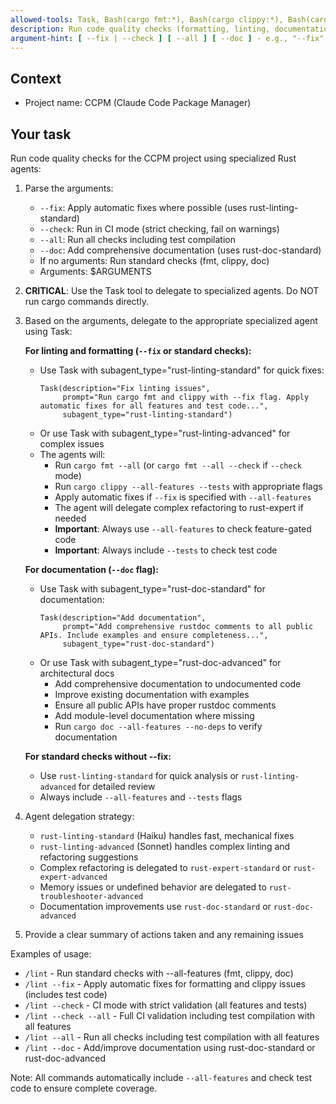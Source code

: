 ```yaml
---
allowed-tools: Task, Bash(cargo fmt:*), Bash(cargo clippy:*), Bash(cargo doc:*), Bash(cargo check:*), Bash(cargo build:*), Bash(cargo test:*), Bash(cargo fix:*), Bash(rustfmt:*), Read, Edit, MultiEdit, Glob, Grep, TodoWrite
description: Run code quality checks (formatting, linting, documentation)
argument-hint: [ --fix | --check ] [ --all ] [ --doc ] - e.g., "--fix" or "--check --all"
---
```


## Context

- Project name: CCPM (Claude Code Package Manager)

## Your task

Run code quality checks for the CCPM project using specialized Rust agents:

1. Parse the arguments:
   - `--fix`: Apply automatic fixes where possible (uses rust-linting-standard)
   - `--check`: Run in CI mode (strict checking, fail on warnings)
   - `--all`: Run all checks including test compilation
   - `--doc`: Add comprehensive documentation (uses rust-doc-standard)
   - If no arguments: Run standard checks (fmt, clippy, doc)
   - Arguments: $ARGUMENTS

2. **CRITICAL**: Use the Task tool to delegate to specialized agents. Do NOT run cargo commands directly.

3. Based on the arguments, delegate to the appropriate specialized agent using Task:

   **For linting and formatting (`--fix` or standard checks):**
   - Use Task with subagent_type="rust-linting-standard" for quick fixes:
     ```
     Task(description="Fix linting issues",
          prompt="Run cargo fmt and clippy with --fix flag. Apply automatic fixes for all features and test code...",
          subagent_type="rust-linting-standard")
     ```
   - Or use Task with subagent_type="rust-linting-advanced" for complex issues
   - The agents will:
     - Run `cargo fmt --all` (or `cargo fmt --all --check` if `--check` mode)
     - Run `cargo clippy --all-features --tests` with appropriate flags
     - Apply automatic fixes if `--fix` is specified with `--all-features`
     - The agent will delegate complex refactoring to rust-expert if needed
     - **Important**: Always use `--all-features` to check feature-gated code
     - **Important**: Always include `--tests` to check test code

   **For documentation (`--doc` flag):**
   - Use Task with subagent_type="rust-doc-standard" for documentation:
     ```
     Task(description="Add documentation",
          prompt="Add comprehensive rustdoc comments to all public APIs. Include examples and ensure completeness...",
          subagent_type="rust-doc-standard")
     ```
   - Or use Task with subagent_type="rust-doc-advanced" for architectural docs
     - Add comprehensive documentation to undocumented code
     - Improve existing documentation with examples
     - Ensure all public APIs have proper rustdoc comments
     - Add module-level documentation where missing
     - Run `cargo doc --all-features --no-deps` to verify documentation

   **For standard checks without --fix:**
   - Use `rust-linting-standard` for quick analysis or `rust-linting-advanced` for detailed review
   - Always include `--all-features` and `--tests` flags

4. Agent delegation strategy:
   - `rust-linting-standard` (Haiku) handles fast, mechanical fixes
   - `rust-linting-advanced` (Sonnet) handles complex linting and refactoring suggestions
   - Complex refactoring is delegated to `rust-expert-standard` or `rust-expert-advanced`
   - Memory issues or undefined behavior are delegated to `rust-troubleshooter-advanced`
   - Documentation improvements use `rust-doc-standard` or `rust-doc-advanced`

5. Provide a clear summary of actions taken and any remaining issues

Examples of usage:

- `/lint` - Run standard checks with --all-features (fmt, clippy, doc)
- `/lint --fix` - Apply automatic fixes for formatting and clippy issues (includes test code)
- `/lint --check` - CI mode with strict validation (all features and tests)
- `/lint --check --all` - Full CI validation including test compilation with all features
- `/lint --all` - Run all checks including test compilation with all features
- `/lint --doc` - Add/improve documentation using rust-doc-standard or rust-doc-advanced

Note: All commands automatically include `--all-features` and check test code to ensure complete coverage.